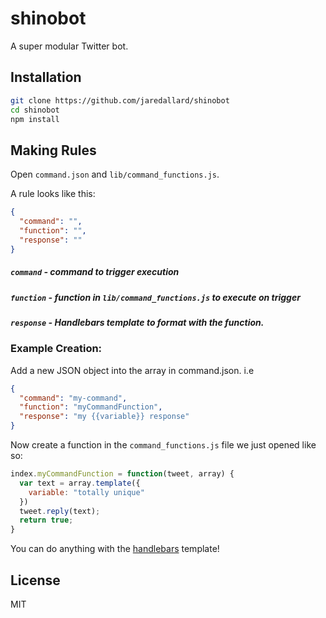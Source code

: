 # shinobot

A super modular Twitter bot.

## Installation

```bash
git clone https://github.com/jaredallard/shinobot
cd shinobot
npm install
```

## Making Rules

Open `command.json` and `lib/command_functions.js`.

A rule looks like this:

```json
{
  "command": "",
  "function": "",
  "response": ""
}
```

##### `command` - command to trigger execution

##### `function` - function in `lib/command_functions.js` to execute on trigger

##### `response` - Handlebars template to format with the function.


### Example Creation:

Add a new JSON object into the array in command.json. i.e

```json
{
  "command": "my-command",
  "function": "myCommandFunction",
  "response": "my {{variable}} response"
}
```

Now create a function in the `command_functions.js` file we just opened like so:

```js
index.myCommandFunction = function(tweet, array) {
  var text = array.template({
    variable: "totally unique"
  })
  tweet.reply(text);
  return true;
}
```

You can do anything with the [handlebars](https://handlebarsjs.com) template!

## License

MIT
